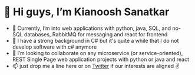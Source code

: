<h1>👋 Hi guys, I’m Kianoosh Sanatkar</h1>

- 👀 Currently, I’m into web applications with python, java, SQL, and no-SQL databases, RabbitMQ for messaging and react for frontend
- 👾 I have a strong background in C# but it's quite a while that I do not develop software with c# anymore 
- 💞️ I’m looking to collaborate on any microservice (or service-oriented), REST Single Page web application projects with python or java and react
- 📫 just drop me a line here or on <a href="https://twitter.com/KianooshSnk">Twitter</a> if our interests are aligned ✌


<!---
kianooshsanatkar/kianooshsanatkar is a ✨ special ✨ repository because its `README.md` (this file) appears on your GitHub profile.
You can click the Preview link to take a look at your changes.
--->
